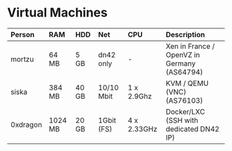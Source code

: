# Virtual Machines

| Person        | RAM     | HDD   | Net        | CPU         | Description                |
|:------------- |:------  |:----- |:---------- |:----------  |:-------------------------- |
| mortzu        | 64 MB   | 5 GB  | dn42 only  | -           | Xen in France / OpenVZ in Germany (AS64794) |
| siska         | 384 MB  | 40 GB | 10/10 Mbit | 1 x 2.9Ghz  | KVM / QEMU (VNC) (AS76103) |
| 0xdragon      | 1024 MB | 20 GB | 1Gbit (FS) | 4 x 2.33GHz | Docker/LXC (SSH with dedicated DN42 IP) |